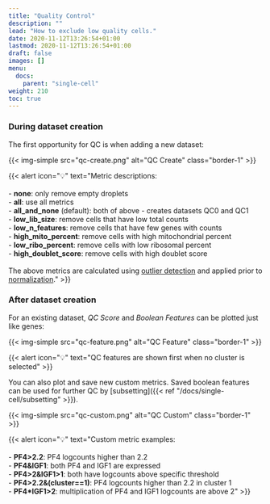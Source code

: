 ```yaml
---
title: "Quality Control"
description: ""
lead: "How to exclude low quality cells."
date: 2020-11-12T13:26:54+01:00
lastmod: 2020-11-12T13:26:54+01:00
draft: false
images: []
menu: 
  docs:
    parent: "single-cell"
weight: 210
toc: true
---
```


### During dataset creation

The first opportunity for QC is when adding a new dataset:

{{< img-simple src="qc-create.png" alt="QC Create" class="border-1" >}}

{{< alert icon="💡" text="Metric descriptions:</br></br>- <b>none</b>: only remove empty droplets</br>- <b>all</b>: use all metrics</br>- <b>all_and_none</b> (default): both of above - creates datasets QC0 and QC1</br>- <b>low_lib_size</b>: remove cells that have low total counts</br>- <b>low_n_features</b>: remove cells that have few genes with counts</br>- <b>high_mito_percent</b>: remove cells with high mitochondrial percent</br>- <b>low_ribo_percent</b>: remove cells with low ribosomal percent</br>- <b>high_doublet_score</b>: remove cells with high doublet score</br></br> The above metrics are calculated using <a href='http://bioconductor.org/books/release/OSCA/quality-control.html#quality-control-outlier'>outlier detection</a> and applied prior to <a href='http://bioconductor.org/books/release/OSCA/normalization.html'>normalization</a>." >}}


### After dataset creation

For an existing dataset, *QC Score* and *Boolean Features* can be plotted just like genes: 

{{< img-simple src="qc-feature.png" alt="QC Feature" class="border-1" >}}

{{< alert icon="💡" text="QC features are shown first when no cluster is selected" >}}

You can also plot and save new custom metrics. Saved boolean features can be used for further QC by [subsetting]({{< ref "/docs/single-cell/subsetting" >}}).

{{< img-simple src="qc-custom.png" alt="QC Custom" class="border-1" >}}

{{< alert icon="💡" text="Custom metric examples:</br></br>- <b>PF4>2.2</b>: PF4 logcounts higher than 2.2</br>- <b>PF4&IGF1</b>: both PF4 and IGF1 are expressed</br>- <b>PF4>2&IGF1>1</b>: both have logcounts above specific threshold</br>- <b>PF4>2.2&(cluster==1)</b>: PF4 logcounts higher than 2.2 in cluster 1</br>- <b>PF4*IGF1>2</b>: multiplication of PF4 and IGF1 logcounts are above 2" >}}

